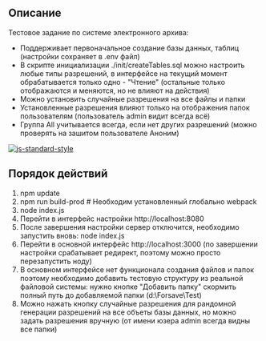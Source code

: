 ## Описание

Тестовое задание по системе электронного архива:
* Поддерживает первоначальное создание базы данных, таблиц (настройки сохраняет в .env файл)
* В скрипте инициализации ./init/createTables.sql можно настроить любые типы разрешений, в интерфейсе на текущий момент обрабатывается только одно - "Чтение" (остальные только отображаются и меняются, но не влияют на действия)
* Можно установить случайные разрешения на все файлы и папки
* Установленные разрешения влияют только на отображения папок пользователям (пользователь admin видит всегда всё)
* Группа All учитывается всегда, если нет других разрешений (можно проверять на зашитом пользователе Аноним)

[![js-standard-style](https://cdn.rawgit.com/feross/standard/master/badge.svg)](https://github.com/feross/standard)

## Порядок действий

1. npm update
2. npm run build-prod # Необходим установленный глобально webpack
3. node index.js
4. Перейти в интерфейс настройки http://localhost:8080
5. После завершения настройки сервер отключится, необходимо запустить вновь: node index.js
6. Перейти в основной интерфейс http://localhost:3000 (по завершении настройки срабатывает редирект, поэтому можно просто перезапустить ноду)
7. В основном интерфейсе нет функционала создания файлов и папок поэтому необходимо добавить тестовую структуру из реальной файловой системы: нужно кнопке "Добавить папку" скормить полный путь до добавляемой папки (d:\Forsave\Test\)
8. Можно нажать кнопку случайные разрешения для рандомной генерации разрешений на все объеты базы данных, но можно задать разрешения вручную (от имени юзера admin всегда видны все папки)
